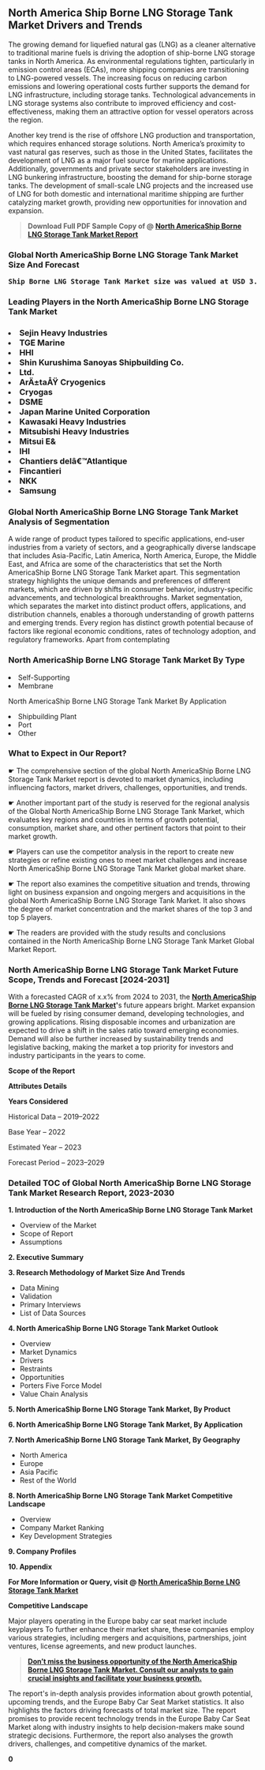 <p> <h2>North America Ship Borne LNG Storage Tank Market Drivers and Trends</h2><p>The growing demand for liquefied natural gas (LNG) as a cleaner alternative to traditional marine fuels is driving the adoption of ship-borne LNG storage tanks in North America. As environmental regulations tighten, particularly in emission control areas (ECAs), more shipping companies are transitioning to LNG-powered vessels. The increasing focus on reducing carbon emissions and lowering operational costs further supports the demand for LNG infrastructure, including storage tanks. Technological advancements in LNG storage systems also contribute to improved efficiency and cost-effectiveness, making them an attractive option for vessel operators across the region.</p><p>Another key trend is the rise of offshore LNG production and transportation, which requires enhanced storage solutions. North America’s proximity to vast natural gas reserves, such as those in the United States, facilitates the development of LNG as a major fuel source for marine applications. Additionally, governments and private sector stakeholders are investing in LNG bunkering infrastructure, boosting the demand for ship-borne storage tanks. The development of small-scale LNG projects and the increased use of LNG for both domestic and international maritime shipping are further catalyzing market growth, providing new opportunities for innovation and expansion.</p></p><blockquote id="" class=""><strong>Download Full PDF Sample Copy of @&nbsp;<a href="https://www.verifiedmarketreports.com/download-sample/?rid=304330&utm_source=GitHub-Jan&utm_medium=256" target="_blank">North AmericaShip Borne LNG Storage Tank Market Report</a>&nbsp;&nbsp;</strong></blockquote><h3 id="" class=""><strong>Global&nbsp;North AmericaShip Borne LNG Storage Tank Market Size And Forecast</strong></h3><pre class="reader-text-block__code-block"><strong>Ship Borne LNG Storage Tank Market size was valued at USD 3.5 Billion in 2022 and is projected to reach USD 6.8 Billion by 2030, growing at a CAGR of 9.1% from 2024 to 2030.</strong></pre><h3 id="" class="">Leading Players in the&nbsp;North AmericaShip Borne LNG Storage Tank Market</h3><h3 class=""></Li><Li>Sejin Heavy Industries</Li><Li> TGE Marine</Li><Li> HHI</Li><Li> Shin Kurushima Sanoyas Shipbuilding Co.</Li><Li> Ltd.</Li><Li> ArÄ±taÅŸ Cryogenics</Li><Li> Cryogas</Li><Li> DSME</Li><Li> Japan Marine United Corporation</Li><Li> Kawasaki Heavy Industries</Li><Li> Mitsubishi Heavy Industries</Li><Li> Mitsui E&</Li><Li> IHI</Li><Li> Chantiers delâ€™Atlantique</Li><Li> Fincantieri</Li><Li> NKK</Li><Li> Samsung</h3><h3 id="" class="">Global&nbsp;North AmericaShip Borne LNG Storage Tank Market Analysis of Segmentation</h3><p id="" class="">A wide range of product types tailored to specific applications, end-user industries from a variety of sectors, and a geographically diverse landscape that includes Asia-Pacific, Latin America, North America, Europe, the Middle East, and Africa are some of the characteristics that set the North AmericaShip Borne LNG Storage Tank Market apart. This segmentation strategy highlights the unique demands and preferences of different markets, which are driven by shifts in consumer behavior, industry-specific advancements, and technological breakthroughs. Market segmentation, which separates the market into distinct product offers, applications, and distribution channels, enables a thorough understanding of growth patterns and emerging trends. Every region has distinct growth potential because of factors like regional economic conditions, rates of technology adoption, and regulatory frameworks. Apart from contemplating</p><h3 id="" class="">North AmericaShip Borne LNG Storage Tank Market&nbsp;By Type</h3><p></Li><Li>Self-Supporting</Li><Li> Membrane</p><div class="" data-test-id=""><p>North AmericaShip Borne LNG Storage Tank Market&nbsp;By Application</p></div><p class=""></Li><Li>Shipbuilding Plant</Li><Li> Port</Li><Li> Other</p><div class="" data-test-id=""><h3><span class="">What to Expect in Our Report?</span></h3></div><div class="" data-test-id=""><p><span class="">☛ The comprehensive section of the global North AmericaShip Borne LNG Storage Tank Market report is devoted to market dynamics, including influencing factors, market drivers, challenges, opportunities, and trends.</span></p></div><div class="" data-test-id=""><p><span class="">☛ Another important part of the study is reserved for the regional analysis of the Global North AmericaShip Borne LNG Storage Tank Market, which evaluates key regions and countries in terms of growth potential, consumption, market share, and other pertinent factors that point to their market growth.</span></p></div><div class="" data-test-id=""><p><span class="">☛ Players can use the competitor analysis in the report to create new strategies or refine existing ones to meet market challenges and increase North AmericaShip Borne LNG Storage Tank Market global market share.</span></p></div><div class="" data-test-id=""><p><span class="">☛ The report also examines the competitive situation and trends, throwing light on business expansion and ongoing mergers and acquisitions in the global North AmericaShip Borne LNG Storage Tank Market. It also shows the degree of market concentration and the market shares of the top 3 and top 5 players.</span></p></div><div class="" data-test-id=""><p><span class="">☛ The readers are provided with the study results and conclusions contained in the North AmericaShip Borne LNG Storage Tank Market Global Market Report.</span></p></div><div class="" data-test-id=""><h3><span class="">North AmericaShip Borne LNG Storage Tank Market Future Scope, Trends and Forecast [2024-2031]</span></h3></div><div class="" data-test-id=""><p><span class="">With a forecasted CAGR of x.x% from 2024 to 2031, the <strong><a href="https://www.verifiedmarketreports.com/download-sample/?rid=304330&utm_source=GitHub-Jan&utm_medium=256" target="_blank">North AmericaShip Borne LNG Storage Tank Market</a>'</strong>s future appears bright. Market expansion will be fueled by rising consumer demand, developing technologies, and growing applications. Rising disposable incomes and urbanization are expected to drive a shift in the sales ratio toward emerging economies. Demand will also be further increased by sustainability trends and legislative backing, making the market a top priority for investors and industry participants in the years to come.</span></p><p id="ember66" class="ember-view reader-text-block__paragraph"><strong>Scope of the Report</strong></p><p id="ember67" class="ember-view reader-text-block__paragraph"><strong>Attributes Details</strong></p><p id="ember68" class="ember-view reader-text-block__paragraph"><strong>Years Considered</strong></p><p id="ember69" class="ember-view reader-text-block__paragraph">Historical Data &ndash; 2019&ndash;2022</p><p id="ember70" class="ember-view reader-text-block__paragraph">Base Year &ndash; 2022</p><p id="ember71" class="ember-view reader-text-block__paragraph">Estimated Year &ndash; 2023</p><p id="ember72" class="ember-view reader-text-block__paragraph">Forecast Period &ndash; 2023&ndash;2029</p></div><h3 id="" class="">Detailed TOC of Global North AmericaShip Borne LNG Storage Tank Market Research Report, 2023-2030</h3><p id="" class=""><strong>1. Introduction of the North AmericaShip Borne LNG Storage Tank Market</strong></p><ul><li>Overview of the Market</li><li>Scope of Report</li><li>Assumptions</li></ul><p id="" class=""><strong>2. Executive Summary</strong></p><p id="" class=""><strong>3. Research Methodology of Market Size And Trends</strong></p><ul><li>Data Mining</li><li>Validation</li><li>Primary Interviews</li><li>List of Data Sources</li></ul><p id="" class=""><strong>4. North AmericaShip Borne LNG Storage Tank Market Outlook</strong></p><ul><li>Overview</li><li>Market Dynamics</li><li>Drivers</li><li>Restraints</li><li>Opportunities</li><li>Porters Five Force Model</li><li>Value Chain Analysis</li></ul><p id="" class=""><strong>5. North AmericaShip Borne LNG Storage Tank Market, By Product</strong></p><p id="" class=""><strong>6. North AmericaShip Borne LNG Storage Tank Market, By Application</strong></p><p id="" class=""><strong>7. North AmericaShip Borne LNG Storage Tank Market, By Geography</strong></p><ul><li>North America</li><li>Europe</li><li>Asia Pacific</li><li>Rest of the World</li></ul><p id="" class=""><strong>8. North AmericaShip Borne LNG Storage Tank Market Competitive Landscape</strong></p><ul><li>Overview</li><li>Company Market Ranking</li><li>Key Development Strategies</li></ul><p id="" class=""><strong>9. Company Profiles</strong></p><p id="" class=""><strong>10. Appendix</strong></p><p><strong>For More Information or Query, visit&nbsp;@ <a href="https://www.verifiedmarketreports.com/product/ship-borne-lng-storage-tank-market/" target="_blank">North AmericaShip Borne LNG Storage Tank Market</a></strong></p><p id="ember61" class="ember-view reader-text-block__paragraph"><strong>Competitive Landscape</strong></p><p id="ember62" class="ember-view reader-text-block__paragraph">Major players operating in the Europe baby car seat market include keyplayers To further enhance their market share, these companies employ various strategies, including mergers and acquisitions, partnerships, joint ventures, license agreements, and new product launches.</p><blockquote id="ember63" class="ember-view reader-text-block__blockquote"><strong><a href="https://www.verifiedmarketreports.com/download-sample/?rid=304330&utm_source=GitHub-Jan&utm_medium=256" target="_blank">Don&rsquo;t miss the business opportunity of the North AmericaShip Borne LNG Storage Tank Market. Consult our analysts to gain crucial insights and facilitate your business growth.</a></strong></blockquote><p id="ember64" class="ember-view reader-text-block__paragraph">The report's in-depth analysis provides information about growth potential, upcoming trends, and the Europe Baby Car Seat Market statistics. It also highlights the factors driving forecasts of total market size. The report promises to provide recent technology trends in the Europe Baby Car Seat Market along with industry insights to help decision-makers make sound strategic decisions. Furthermore, the report also analyses the growth drivers, challenges, and competitive dynamics of the market.</p><p class="ember-view reader-text-block__paragraph"><strong>0</strong></p>
